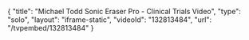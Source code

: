 {
    "title": "Michael Todd Sonic Eraser Pro - Clinical Trials Video",
    "type": "solo",
    "layout": "iframe-static",
    "videoId": "132813484",
    "url": "\/tvpembed\/132813484"
}